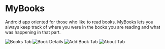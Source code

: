 # MyBooks
Android app oriented for those who like to read books.
MyBooks lets you always keep track of where you were in the books you are reading and what was happening in that part.

![Books Tab](https://raw.githubusercontent.com/carlostojal/MyBooks/master/screenshots/Screenshot_2019-06-26-20-17-02-353_com.carlostojal.mybooks.png?token=AIWB3W2SHKSUKBEY4JN2BL25CPIOW)
![Book Details](https://raw.githubusercontent.com/carlostojal/MyBooks/master/screenshots/Screenshot_2019-06-26-20-17-27-825_com.carlostojal.mybooks.png?token=AIWB3WZNDETUJPJX4RKBKVC5CPITC)
![Add Book Tab](https://raw.githubusercontent.com/carlostojal/MyBooks/master/screenshots/Screenshot_2019-06-26-20-16-28-800_com.carlostojal.mybooks.png?token=AIWB3W7IXUX42HGJNCANSIS5CPIRO)
![About Tab](https://raw.githubusercontent.com/carlostojal/MyBooks/master/screenshots/Screenshot_2019-06-26-21-04-23-146_com.carlostojal.mybooks.png?token=AIWB3W5XEDABIISYT7XU62K5CPIU4)